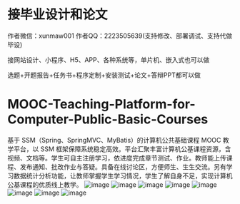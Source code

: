 # 接毕业设计和论文
作者微信：xunmaw001  作者QQ：2223505639(支持修改、部署调试、支持代做毕设)

接网站设计、小程序、H5、APP、各种系统等，单片机、嵌入式也可以做

选题+开题报告+任务书+程序定制+安装测试+论文+答辩PPT都可以做
# MOOC-Teaching-Platform-for-Computer-Public-Basic-Courses
基于 SSM（Spring、SpringMVC、MyBatis）的计算机公共基础课程 MOOC 教学平台，以 SSM 框架保障系统稳定高效。平台汇聚丰富计算机公基课程资源，含视频、文档等。学生可自主注册学习，依进度完成章节测试、作业。教师能上传课程、发布通知、批改作业与答疑。具备在线讨论区，方便师生、生生交流。另有学习数据统计分析功能，让教师掌握学生学习情况，学生了解自身不足，实现计算机公基课程的优质线上教学。 
![image](https://github.com/user-attachments/assets/bc8b1422-d8d9-4f57-9e6c-8c55bbf8781a)
![image](https://github.com/user-attachments/assets/c4f1ad22-b07e-4428-a87d-f81ce8c7c601)
![image](https://github.com/user-attachments/assets/bf632133-09de-48e2-8380-b34ec00ae162)
![image](https://github.com/user-attachments/assets/afdd73f0-c969-427c-955c-d56bc6e75d45)
![image](https://github.com/user-attachments/assets/2d1c0089-633f-4ce7-9bcc-9637f85e7986)
![image](https://github.com/user-attachments/assets/a9dd04b6-b7c0-40f0-874d-96285b0bc58d)
![image](https://github.com/user-attachments/assets/ef9b62c5-2566-4eb2-9187-a15e24e47f2f)
![image](https://github.com/user-attachments/assets/696e0a42-91db-4049-a654-9deb5e69ed52)
